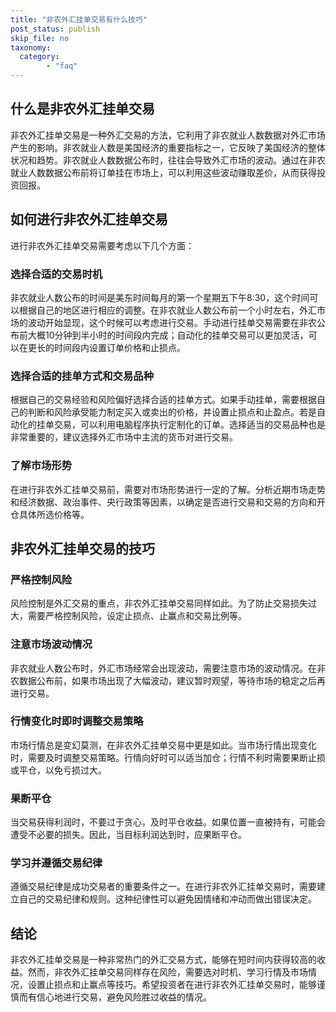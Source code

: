 ```yaml
---
title: "非农外汇挂单交易有什么技巧"
post_status: publish
skip_file: no
taxonomy:
  category:
        - "faq"
---
```


## 什么是非农外汇挂单交易

非农外汇挂单交易是一种外汇交易的方法，它利用了非农就业人数数据对外汇市场产生的影响。非农就业人数是美国经济的重要指标之一，它反映了美国经济的整体状况和趋势。非农就业人数数据公布时，往往会导致外汇市场的波动。通过在非农就业人数数据公布前将订单挂在市场上，可以利用这些波动赚取差价，从而获得投资回报。

## 如何进行非农外汇挂单交易

进行非农外汇挂单交易需要考虑以下几个方面：

### 选择合适的交易时机

非农就业人数公布的时间是美东时间每月的第一个星期五下午8:30，这个时间可以根据自己的地区进行相应的调整。在非农就业人数公布前一个小时左右，外汇市场的波动开始显现，这个时候可以考虑进行交易。手动进行挂单交易需要在非农公布前大概10分钟到半小时的时间段内完成；自动化的挂单交易可以更加灵活，可以在更长的时间段内设置订单价格和止损点。

### 选择合适的挂单方式和交易品种

根据自己的交易经验和风险偏好选择合适的挂单方式。如果手动挂单，需要根据自己的判断和风险承受能力制定买入或卖出的价格，并设置止损点和止盈点。若是自动化的挂单交易，可以利用电脑程序执行定制化的订单。选择适当的交易品种也是非常重要的，建议选择外汇市场中主流的货币对进行交易。

### 了解市场形势

在进行非农外汇挂单交易前，需要对市场形势进行一定的了解。分析近期市场走势和经济数据、政治事件、央行政策等因素，以确定是否进行交易和交易的方向和开仓具体所选价格等。

## 非农外汇挂单交易的技巧

### 严格控制风险

风险控制是外汇交易的重点，非农外汇挂单交易同样如此。为了防止交易损失过大，需要严格控制风险，设定止损点、止赢点和交易比例等。

### 注意市场波动情况

非农就业人数公布时，外汇市场经常会出现波动，需要注意市场的波动情况。在非农数据公布前，如果市场出现了大幅波动，建议暂时观望，等待市场的稳定之后再进行交易。

### 行情变化时即时调整交易策略

市场行情总是变幻莫测，在非农外汇挂单交易中更是如此。当市场行情出现变化时，需要及时调整交易策略。行情向好时可以适当加仓；行情不利时需要果断止损或平仓，以免亏损过大。

### 果断平仓

当交易获得利润时，不要过于贪心，及时平仓收益。如果位置一直被持有，可能会遭受不必要的损失。因此，当目标利润达到时，应果断平仓。

### 学习并遵循交易纪律

遵循交易纪律是成功交易者的重要条件之一。在进行非农外汇挂单交易时，需要建立自己的交易纪律和规则。这种纪律性可以避免因情绪和冲动而做出错误决定。

## 结论

非农外汇挂单交易是一种非常热门的外汇交易方式，能够在短时间内获得较高的收益。然而，非农外汇挂单交易同样存在风险，需要选对时机、学习行情及市场情况，设置止损点和止赢点等技巧。希望投资者在进行非农外汇挂单交易时，能够谨慎而有信心地进行交易，避免风险胜过收益的情况。
